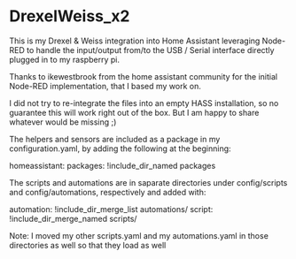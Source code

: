# DrexelWeiss_x2

This is my Drexel & Weiss integration into Home Assistant leveraging Node-RED to handle the input/output from/to the USB / Serial interface directly plugged in to my raspberry pi.

Thanks to ikewestbrook from the home assistant community for the initial Node-RED implementation, that I based my work on.

I did not try to re-integrate the files into an empty HASS installation, so no guarantee this will work right out of the box. But I am happy to share whatever would be missing ;)

The helpers and sensors are included as a package in my configuration.yaml, by adding the following at the beginning:

homeassistant:
  packages: !include_dir_named packages
  
The scripts and automations are in saparate directories under config/scripts and config/automations, respectively and added with:

automation: !include_dir_merge_list automations/
script: !include_dir_merge_named scripts/

Note: I moved my other scripts.yaml and my automations.yaml in those directories as well so that they load as well
